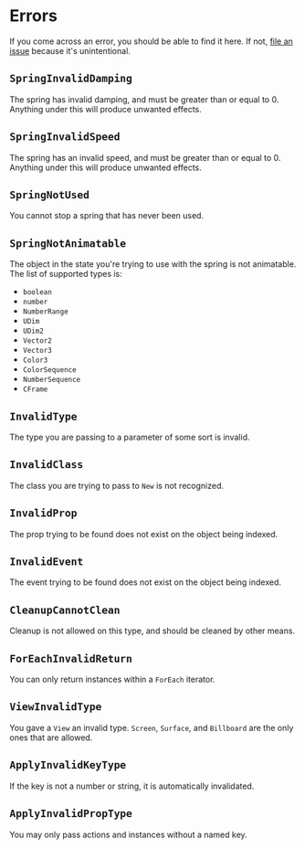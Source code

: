 # Errors

If you come across an error, you should be able to find it here. If not, [file an issue](https://github.com/lumin-org/ui/issues/new?template=broken-src.md) because it's unintentional.

## `SpringInvalidDamping`

The spring has invalid damping, and must be greater than or equal to 0. Anything under this will produce unwanted effects.

## `SpringInvalidSpeed`

The spring has an invalid speed, and must be greater than or equal to 0. Anything under this will produce unwanted effects.

## `SpringNotUsed`

You cannot stop a spring that has never been used.

## `SpringNotAnimatable`

The object in the state you're trying to use with the spring is not animatable. The list of supported types is:

- `boolean`
- `number`
- `NumberRange`
- `UDim`
- `UDim2`
- `Vector2`
- `Vector3`
- `Color3`
- `ColorSequence`
- `NumberSequence`
- `CFrame`

## `InvalidType`

The type you are passing to a parameter of some sort is invalid.

## `InvalidClass`

The class you are trying to pass to `New` is not recognized.

## `InvalidProp`

The prop trying to be found does not exist on the object being indexed.

## `InvalidEvent`

The event trying to be found does not exist on the object being indexed.

## `CleanupCannotClean`

Cleanup is not allowed on this type, and should be cleaned by other means.

## `ForEachInvalidReturn`

You can only return instances within a `ForEach` iterator.

## `ViewInvalidType`

You gave a `View` an invalid type. `Screen`, `Surface`, and `Billboard` are the only ones that are allowed.

## `ApplyInvalidKeyType`

If the key is not a number or string, it is automatically invalidated.

## `ApplyInvalidPropType`

You may only pass actions and instances without a named key.
